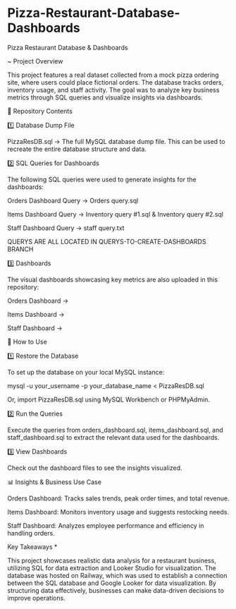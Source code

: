 # Pizza-Restaurant-Database-Dashboards

Pizza Restaurant Database & Dashboards

 ~ Project Overview

This project features a real dataset collected from a mock pizza ordering site, where users could place fictional orders. The database tracks orders, inventory usage, and staff activity. The goal was to analyze key business metrics through SQL queries and visualize insights via dashboards.

📂 Repository Contents

1️⃣ Database Dump File

PizzaResDB.sql → The full MySQL database dump file. This can be used to recreate the entire database structure and data.

2️⃣ SQL Queries for Dashboards

The following SQL queries were used to generate insights for the dashboards:

Orders Dashboard Query → Orders query.sql

Items Dashboard Query → Inventory query #1.sql & Inventory query #2.sql

Staff Dashboard Query → staff query.txt

QUERYS ARE ALL LOCATED IN QUERYS-TO-CREATE-DASHBOARDS BRANCH

3️⃣ Dashboards

The visual dashboards showcasing key metrics are also uploaded in this repository:

Orders Dashboard → 

Items Dashboard →

Staff Dashboard → 

🔧 How to Use

1️⃣ Restore the Database

To set up the database on your local MySQL instance:

mysql -u your_username -p your_database_name < PizzaResDB.sql

Or, import PizzaResDB.sql using MySQL Workbench or PHPMyAdmin.

2️⃣ Run the Queries

Execute the queries from orders_dashboard.sql, items_dashboard.sql, and staff_dashboard.sql to extract the relevant data used for the dashboards.

3️⃣ View Dashboards

Check out the dashboard files to see the insights visualized.

📊 Insights & Business Use Case

Orders Dashboard: Tracks sales trends, peak order times, and total revenue.

Items Dashboard: Monitors inventory usage and suggests restocking needs.

Staff Dashboard: Analyzes employee performance and efficiency in handling orders.

  Key Takeaways *

This project showcases realistic data analysis for a restaurant business, utilizing SQL for data extraction and Looker Studio for visualization. The database was hosted on Railway, which was used to establish a connection between the SQL database and Google Looker for data visualization. By structuring data effectively, businesses can make data-driven decisions to improve operations.
